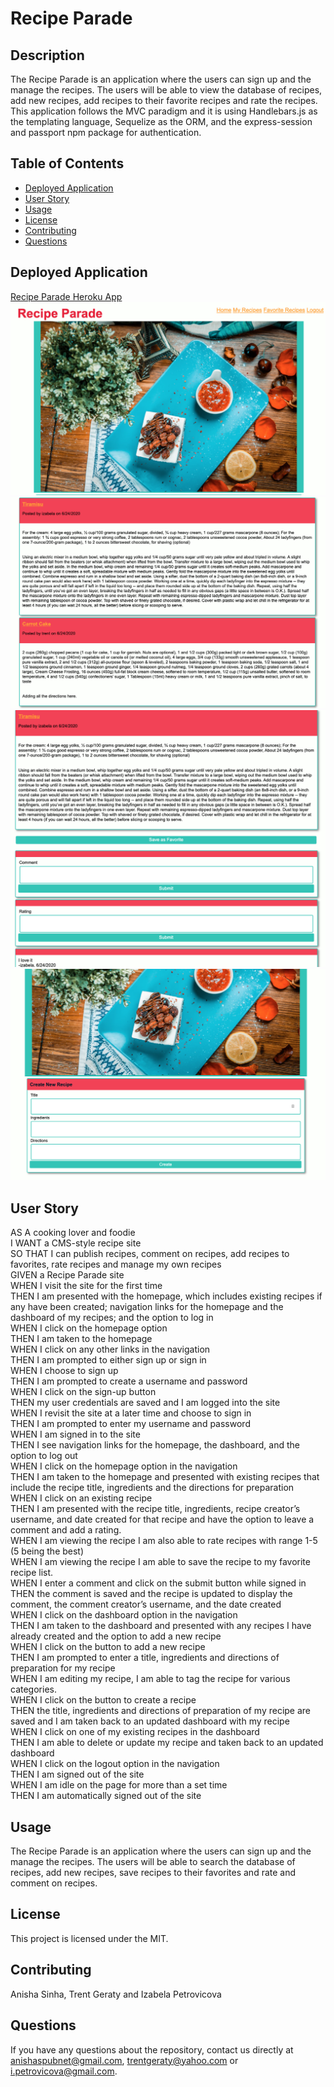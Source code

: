 # Recipe Parade

## Description

The Recipe Parade is an application where the users can sign up and the manage the recipes. The users will be able to view the database of recipes, add new recipes, add recipes to their favorite recipes and rate the recipes. This application follows the MVC paradigm and it is using Handlebars.js as the templating language, Sequelize as the ORM, and the express-session and passport npm package for authentication.

## Table of Contents

* [Deployed Application](#deployed-application)
* [User Story](#user-story)
* [Usage](#usage)
* [License](#license)
* [Contributing](#contributing)
* [Questions](#questions)


## Deployed Application 

[Recipe Parade Heroku App](https://recipe-parade.herokuapp.com/)
![Hero](https://github.com/izabelacloud/Recipe-Parade/blob/master/assets/Hero-Image.png?raw=true)
![Recipes](https://github.com/izabelacloud/Recipe-Parade/blob/master/assets/Recipes.png?raw=true)
![Comments Ratings](https://github.com/izabelacloud/Recipe-Parade/blob/master/assets/Comments%20Ratings.png?raw=true)
![New Recipe](https://github.com/izabelacloud/Recipe-Parade/blob/master/assets/New%20Recipe.png?raw=true)


## User Story 
AS A cooking lover and foodie<br />
I WANT a CMS-style recipe site<br />
SO THAT I can publish recipes, comment on recipes, add recipes to favorites, rate recipes and manage my own recipes<br />
GIVEN a Recipe Parade site<br />
WHEN I visit the site for the first time<br />
THEN I am presented with the homepage, which includes existing recipes if any have been created; navigation links for the homepage and the dashboard of my recipes; and the option to log in<br />
WHEN I click on the homepage option<br />
THEN I am taken to the homepage<br />
WHEN I click on any other links in the navigation<br />
THEN I am prompted to either sign up or sign in<br />
WHEN I choose to sign up<br />
THEN I am prompted to create a username and password<br />
WHEN I click on the sign-up button<br />
THEN my user credentials are saved and I am logged into the site<br />
WHEN I revisit the site at a later time and choose to sign in<br />
THEN I am prompted to enter my username and password<br />
WHEN I am signed in to the site<br />
THEN I see navigation links for the homepage, the dashboard, and the option to log out<br />
WHEN I click on the homepage option in the navigation<br />
THEN I am taken to the homepage and presented with existing recipes that include the recipe title, ingredients and the directions for preparation<br />
WHEN I click on an existing recipe<br />
THEN I am presented with the recipe title, ingredients, recipe creator’s username, and date created for that recipe and have the option to leave a comment and add a rating.<br />
WHEN I am viewing the recipe I am also able to rate recipes with range 1-5 (5 being the best)<br />
WHEN I am viewing the recipe I am able to save the recipe to my favorite recipe list.<br />
WHEN I enter a comment and click on the submit button while signed in<br />
THEN the comment is saved and the recipe is updated to display the comment, the comment creator’s username, and the date created<br />
WHEN I click on the dashboard option in the navigation<br />
THEN I am taken to the dashboard and presented with any recipes I have already created and the option to add a new recipe<br />
WHEN I click on the button to add a new recipe<br />
THEN I am prompted to enter a title, ingredients and directions of preparation for my recipe<br />
WHEN I am editing my recipe, I am able to tag the recipe for various categories.<br />
WHEN I click on the button to create a recipe<br />
THEN the title, ingredients and directions of preparation of my recipe are saved and I am taken back to an updated dashboard with my recipe<br />
WHEN I click on one of my existing recipes in the dashboard<br />
THEN I am able to delete or update my recipe and taken back to an updated dashboard<br />
WHEN I click on the logout option in the navigation<br />
THEN I am signed out of the site<br />
WHEN I am idle on the page for more than a set time<br />
THEN I am automatically signed out of the site<br /> 

## Usage
The Recipe Parade is an application where the users can sign up and the manage the recipes. The users will be able to search the database of recipes, add new recipes, save recipes to their favorites and rate and comment on recipes.

## License

This project is licensed under the MIT.

## Contributing

Anisha Sinha, Trent Geraty and Izabela Petrovicova


## Questions

If you have any questions about the repository, contact us directly at anishaspubnet@gmail.com, trentgeraty@yahoo.com or i.petrovicova@gmail.com. 
